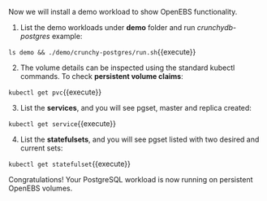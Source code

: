 Now we will install a demo workload to show OpenEBS functionality.

1) List the demo workloads under **demo** folder and run *crunchydb-postgres* example:

`ls demo && ./demo/crunchy-postgres/run.sh`{{execute}}

2) The volume details can be inspected using the standard kubectl commands. To check **persistent volume claims**:

`kubectl get pvc`{{execute}}

3) List the **services**, and you will see pgset, master and replica created:

`kubectl get service`{{execute}}

4) List the **statefulsets**, and you will see pgset listed with two desired and current sets:

`kubectl get statefulset`{{execute}}

Congratulations! Your PostgreSQL workload is now running on persistent OpenEBS volumes.
